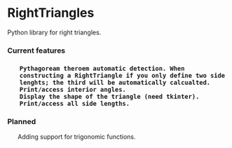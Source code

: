 # RightTriangles
Python library for right triangles.


<h3>Current features<h3/>
  <ul>
  
    Pythagoream theroem automatic detection. When constructing a RightTriangle if you only define two side lenghts; the third will be automatically calcualted.       
    Print/access interior angles.
    Display the shape of the triangle (need tkinter).
    Print/access all side lengths.
  
</ul>

<h3> Planned </h3>

<ul>
  
Adding support for trigonomic functions.
   
  
</ul>
